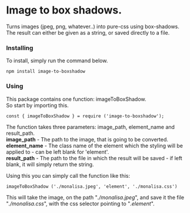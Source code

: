# Image to box shadows.

Turns images (jpeg, png, whatever..) into pure-css using box-shadows.<br />
The result can either be given as a string, or saved directly to a file.

### Installing

To install, simply run the command below.

`npm install image-to-boxshadow`

### Using

This package contains one function: imageToBoxShadow.<br />
So start by importing this.

`const { imageToBoxShadow } = require ('image-to-boxshadow');`

The function takes three parameters: image_path, element_name and result_path.<br />
**image_path** - The path to the image, that is going to be converted.<br />
**element_name** - The class name of the element which the styling will be applied to - can be left blank for 'element'.<br />
**result_path** - The path to the file in which the result will be saved - if left blank, it will simply return the string.

Using this you can simply call the function like this:

`imageToBoxShadow ('./monalisa.jpeg', 'element', './monalisa.css')`

This will take the image, on the path "*./monalisa.jpeg*", and save it the file "*./monalisa.css*",
with the css selector pointing to "*.element*".
